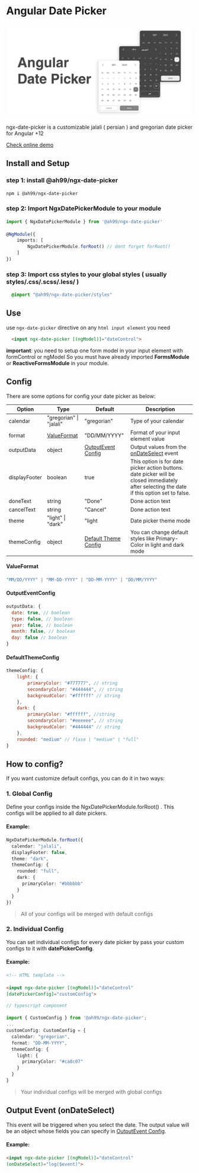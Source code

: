 # Angular Date Picker
![Angular Date Picker](src/assets/AngularDatePicker.png)

ngx-date-picker is a customizable jalali ( persian ) and gregorian date picker for Angular +12

[Check online demo](https://google.com)

## Install and Setup
### step 1: install @ah99/ngx-date-picker

```bash
npm i @ah99/ngx-date-picker
```
### step 2: Import NgxDatePickerModule to your module

```typescript
import { NgxDatePickerModule } from '@ah99/ngx-date-picker'

@NgModule({
    imports: [
        NgxDatePickerModule.forRoot() // dont forget forRoot()
    ]
})
```
### step 3: Import css styles to your global styles ( usually styles/.css/.scss/.less/ )
```css
  @import "@ah99/ngx-date-picker/styles"
```
## Use
use `ngx-date-picker` directive on any `html input element` you need
```html
  <input ngx-date-picker [(ngModel)]="dateControl">
```
**important**: you need to setup one form model in your input element with formControl or ngModel So you must have already imported **FormsModule** or **ReactiveFormsModule** in your module.

## Config
There are some options for config your date picker as below:

| Option | Type | Default | Description
| ------ | ---- | ------- | ----------
| calendar | "gregorian" \| "jalali" | "gregorian" | Type of your calendar
| format | [ValueFormat](#ValueFormat) | "DD/MM/YYYY" | Format of your input element value
| outputData | object | [OutputEvent Config](#OutputEventConfig) | Output values from the [onDateSelect]() event
| displayFooter | boolean | true | This option is for date picker action buttons. date picker will be closed immediately after selecting the date if this option set to false.
| doneText | string | "Done" | Done action text
| cancelText | string | "Cancel" | Done action text
| theme | "light" \| "dark" | "light | Date picker theme mode
| themeConfig | object | [Default Theme Config](#DefaultThemeConfig) | You can change default styles like Primary-Color in light and dark mode

#### ValueFormat
```javascript
"MM/DD/YYYY" | "MM-DD-YYYY" | "DD-MM-YYYY" | "DD/MM/YYYY"
```

#### OutputEventConfig
```javascript
outputData: {
  date: true, // boolean
  type: false, // boolean
  year: false, // boolean
  month: false, // boolean
  day: false // boolean
}
```
#### DefaultThemeConfig
```javascript
themeConfig: {
    light: {
        primaryColor: "#777777", // string
        secondaryColor: "#444444", // string
        backgroudColor: "#ffffff" // string
    },
    dark: {
        primaryColor: "#ffffff", //string
        secondaryColor: "#eeeeee", // string
        backgroudColor: "#444444" // string
    },
    rounded: "medium" // flase | "medium" | "full"
}
```
## How to config?
If you want customize default configs, you can do it in two ways:

### 1. Global Config
Define your configs inside the NgxDatePickerModule.forRoot() . This configs will be applied to all date pickers.

#### Example:
```typescript
NgxDatePickerModule.forRoot({
  calendar: "jalali",
  displayFooter: false,
  theme: "dark",
  themeConfig: {
    rounded: "full",
    dark: {
      primaryColor: "#bbbbbb"
    }
  }
})
```
> All of your configs will be merged with default configs

### 2. Individual  Config
You can set individual configs for every date picker by pass your custom configs to it with **datePickerConfig**.
#### Example:
```html
<!-- HTML template -->

<input ngx-date-picker [(ngModel)]="dateControl"
[datePickerConfig]="customConfig">
```
```typescript
// typescript component

import { CustomConfig } from '@ah99/ngx-date-picker';
...
customConfig: CustomConfig = {
  calendar: "gregorian",
  format: "DD-MM-YYYY",
  themeConfig: {
    light: {
      primaryColor: "#ca8c07"
    }
  }
}
```
> Your individual configs will be merged with global configs

## Output Event (onDateSelect)
This event will be triggered when you select the date. The output value will be an object whose fields you can specify in [OutputEvent Config](#OutputEventConfig).
#### Example:
```html
<input ngx-date-picker [(ngModel)]="dateControl"
(onDateSelect)="log($event)">
```